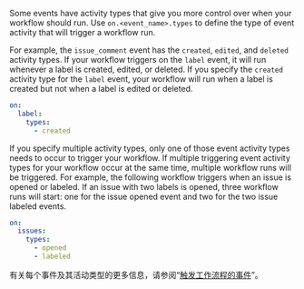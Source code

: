 Some events have activity types that give you more control over when your workflow should run. Use `on.<event_name>.types` to define the type of event activity that will trigger a workflow run.

For example, the `issue_comment` event has the `created`, `edited`, and `deleted` activity types. If your workflow triggers on the `label` event, it will run whenever a label is created, edited, or deleted. If you specify the `created` activity type for the `label` event, your workflow will run when a label is created but not when a label is edited or deleted.

```yaml
on:
  label:
    types:
      - created
```

If you specify multiple activity types, only one of those event activity types needs to occur to trigger your workflow. If multiple triggering event activity types for your workflow occur at the same time, multiple workflow runs will be triggered. For example, the following workflow triggers when an issue is opened or labeled. If an issue with two labels is opened, three workflow runs will start: one for the issue opened event and two for the two issue labeled events.

```yaml
on:
  issues:
    types:
      - opened
      - labeled
```

有关每个事件及其活动类型的更多信息，请参阅“[触发工作流程的事件](/actions/using-workflows/events-that-trigger-workflows)”。
